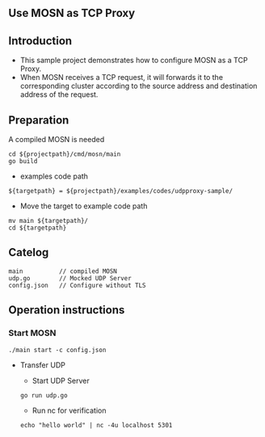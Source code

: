## Use MOSN as TCP Proxy

## Introduction

+ This sample project demonstrates how to configure MOSN as a TCP Proxy.
+ When MOSN receives a TCP request, it will forwards it to the corresponding cluster according to the source address and 
destination address of the request.

## Preparation

A compiled MOSN is needed
```
cd ${projectpath}/cmd/mosn/main
go build
```

+ examples code path

```
${targetpath} = ${projectpath}/examples/codes/udpproxy-sample/
```

+ Move the target to example code path

```
mv main ${targetpath}/
cd ${targetpath}

```

## Catelog

```
main          // compiled MOSN
udp.go        // Mocked UDP Server
config.json   // Configure without TLS
```


## Operation instructions

### Start MOSN

```
./main start -c config.json
```

+ Transfer UDP

  + Start UDP Server

  ```
  go run udp.go 
  ```

  + Run nc for verification

  ```
  echo "hello world" | nc -4u localhost 5301
  ```
